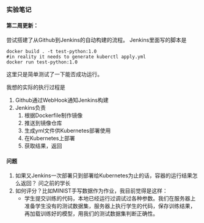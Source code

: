 ### 实验笔记

#### 第二周更新：

尝试搭建了从Github到Jenkins的自动构建的流程。
Jenkins里面写的脚本是

```shell
docker build . -t test-python:1.0
#in reality it needs to generate kuberctl apply.yml
docker run test-python:1.0
```

这里只是简单测试了一下能否成功运行。

我想的实际的执行过程是

1. Github通过WebHook通知Jenkins构建
2. Jenkins负责
   1. 根据Dockerfile制作镜像
   2. 推送到镜像仓库
   3. 生成yml文件供Kubernetes部署使用
   4. 在Kubernetes上部署
   5. 获取结果，返回

#### 问题

1. 如果又Jenkins一次部署只到部署给Kubernetes为止的话，容器的运行结果怎么返回？
   问之前的学长
2. 如何评分？比如MINIST手写数据作为作业，我目前觉得是这样：
   - 学生提交训练的代码，本地已经运行过调试过各种参数。我们在服务器上准备学生没有的测试数据集，服务器上执行学生的代码，保存训练结果，再加载训练好的模型，用我们的测试数据集判断正确性。